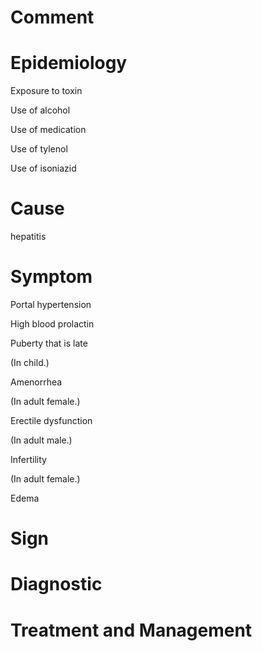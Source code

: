 # Comment

# Epidemiology

Exposure to toxin

Use of alcohol

Use of medication

Use of tylenol

Use of isoniazid

# Cause

hepatitis

# Symptom

Portal hypertension

High blood prolactin

Puberty that is late

(In child.)

Amenorrhea

(In adult female.)

Erectile dysfunction

(In adult male.)

Infertility

(In adult female.)

Edema

# Sign

# Diagnostic

# Treatment and Management
